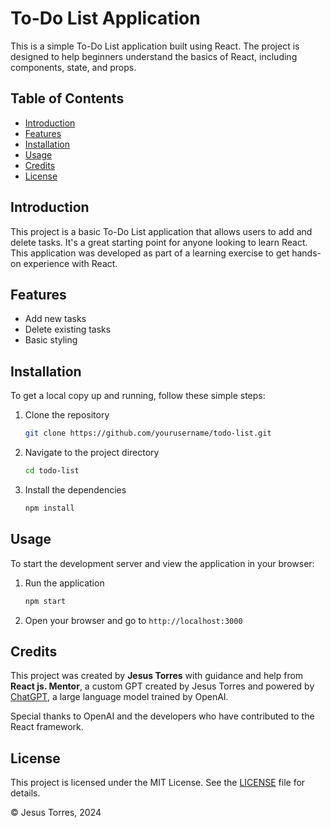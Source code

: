 # To-Do List Application

This is a simple To-Do List application built using React. The project is designed to help beginners understand the basics of React, including components, state, and props.

## Table of Contents
- [Introduction](#introduction)
- [Features](#features)
- [Installation](#installation)
- [Usage](#usage)
- [Credits](#credits)
- [License](#license)

## Introduction
This project is a basic To-Do List application that allows users to add and delete tasks. It's a great starting point for anyone looking to learn React. This application was developed as part of a learning exercise to get hands-on experience with React.

## Features
- Add new tasks
- Delete existing tasks
- Basic styling

## Installation
To get a local copy up and running, follow these simple steps:

1. Clone the repository
    ```bash
    git clone https://github.com/yourusername/todo-list.git
    ```
2. Navigate to the project directory
    ```bash
    cd todo-list
    ```
3. Install the dependencies
    ```bash
    npm install
    ```

## Usage
To start the development server and view the application in your browser:

1. Run the application
    ```bash
    npm start
    ```
2. Open your browser and go to `http://localhost:3000`

## Credits
This project was created by **Jesus Torres** with guidance and help from **React js. Mentor**, a custom GPT created by Jesus Torres and powered by [ChatGPT](https://www.openai.com/chatgpt), a large language model trained by OpenAI.

Special thanks to OpenAI and the developers who have contributed to the React framework.

## License
This project is licensed under the MIT License. See the [LICENSE](LICENSE) file for details.

© Jesus Torres, 2024
